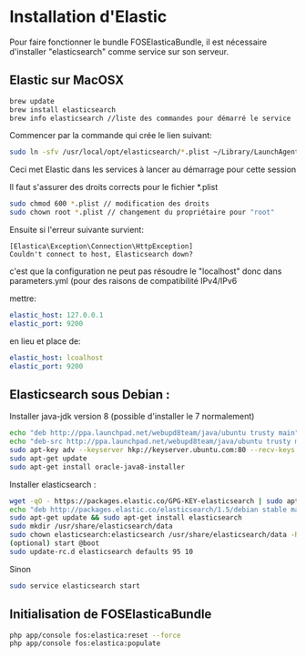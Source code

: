 # Installation d'Elastic

Pour faire fonctionner le bundle FOSElasticaBundle, il est nécessaire d'installer "elasticsearch" comme service sur son serveur.

## Elastic sur MacOSX
```bash
brew update
brew install elasticsearch
brew info elasticsearch //liste des commandes pour démarré le service
```
Commencer par la commande qui crée le lien suivant:
```bash
sudo ln -sfv /usr/local/opt/elasticsearch/*.plist ~/Library/LaunchAgents
```
Ceci met Elastic dans les services à lancer au démarrage pour cette session

Il faut s'assurer des droits corrects pour le fichier *.plist

```bash
sudo chmod 600 *.plist // modification des droits
sudo chown root *.plist // changement du propriétaire pour "root"
```
Ensuite si l'erreur suivante survient: 
```
[Elastica\Exception\Connection\HttpException]  
Couldn't connect to host, Elasticsearch down? 
```
c'est que la configuration ne peut pas résoudre le "localhost" donc dans parameters.yml (pour des raisons de compatibilité IPv4/IPv6

mettre:
```yml
elastic_host: 127.0.0.1
elastic_port: 9200
```
en lieu et place de:
```yml
elastic_host: lcoalhost
elastic_port: 9200
```

## Elasticsearch sous Debian :
Installer java-jdk version 8 (possible d'installer le 7 normalement)
```bash
echo "deb http://ppa.launchpad.net/webupd8team/java/ubuntu trusty main" | sudo tee /etc/apt/sources.list.d/webupd8team-java.list
echo "deb-src http://ppa.launchpad.net/webupd8team/java/ubuntu trusty main" | sudo tee -a /etc/apt/sources.list.d/webupd8team-java.list
sudo apt-key adv --keyserver hkp://keyserver.ubuntu.com:80 --recv-keys EEA14886
sudo apt-get update
sudo apt-get install oracle-java8-installer
```
Installer elasticsearch :
```bash
wget -qO - https://packages.elastic.co/GPG-KEY-elasticsearch | sudo apt-key add -
echo "deb http://packages.elastic.co/elasticsearch/1.5/debian stable main" | sudo tee -a /etc/apt/sources.list
sudo apt-get update && sudo apt-get install elasticsearch
sudo mkdir /usr/share/elasticsearch/data
sudo chown elasticsearch:elasticsearch /usr/share/elasticsearch/data -R
(optional) start @boot
sudo update-rc.d elasticsearch defaults 95 10
```
Sinon
```bash
sudo service elasticsearch start
```

## Initialisation de FOSElasticaBundle

```bash
php app/console fos:elastica:reset --force
php app/console fos:elastica:populate
```